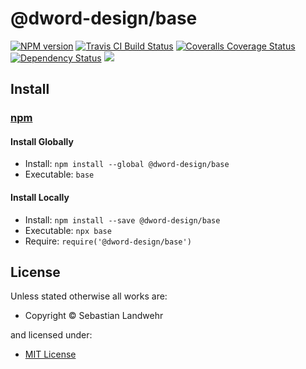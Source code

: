 <!-- TITLE/ -->

<h1>@dword-design/base</h1>

<!-- /TITLE -->


<!-- BADGES/ -->

<span class="badge-npmversion"><a href="https://npmjs.org/package/@dword-design/base" title="View this project on NPM"><img src="https://img.shields.io/npm/v/@dword-design/base.svg" alt="NPM version" /></a></span>
<span class="badge-travisci"><a href="http://travis-ci.org/dword-design/base" title="Check this project's build status on TravisCI"><img src="https://img.shields.io/travis/dword-design/base/master.svg" alt="Travis CI Build Status" /></a></span>
<span class="badge-coveralls"><a href="https://coveralls.io/r/dword-design/base" title="View this project's coverage on Coveralls"><img src="https://img.shields.io/coveralls/dword-design/base.svg" alt="Coveralls Coverage Status" /></a></span>
<span class="badge-daviddm"><a href="https://david-dm.org/dword-design/base" title="View the status of this project's dependencies on DavidDM"><img src="https://img.shields.io/david/dword-design/base.svg" alt="Dependency Status" /></a></span>
<span class="badge-shields"><a href="https://img.shields.io/badge/renovate-enabled-brightgreen.svg"><img src="https://img.shields.io/badge/renovate-enabled-brightgreen.svg" /></a></span>

<!-- /BADGES -->


<!-- DESCRIPTION/ -->



<!-- /DESCRIPTION -->


<!-- INSTALL/ -->

<h2>Install</h2>

<a href="https://npmjs.com" title="npm is a package manager for javascript"><h3>npm</h3></a>
<h4>Install Globally</h4>
<ul>
<li>Install: <code>npm install --global @dword-design/base</code></li>
<li>Executable: <code>base</code></li>
</ul>
<h4>Install Locally</h4>
<ul>
<li>Install: <code>npm install --save @dword-design/base</code></li>
<li>Executable: <code>npx base</code></li>
<li>Require: <code>require('@dword-design/base')</code></li>
</ul>

<!-- /INSTALL -->


<!-- LICENSE/ -->

<h2>License</h2>

Unless stated otherwise all works are:

<ul><li>Copyright &copy; Sebastian Landwehr</li></ul>

and licensed under:

<ul><li><a href="http://spdx.org/licenses/MIT.html">MIT License</a></li></ul>

<!-- /LICENSE -->
